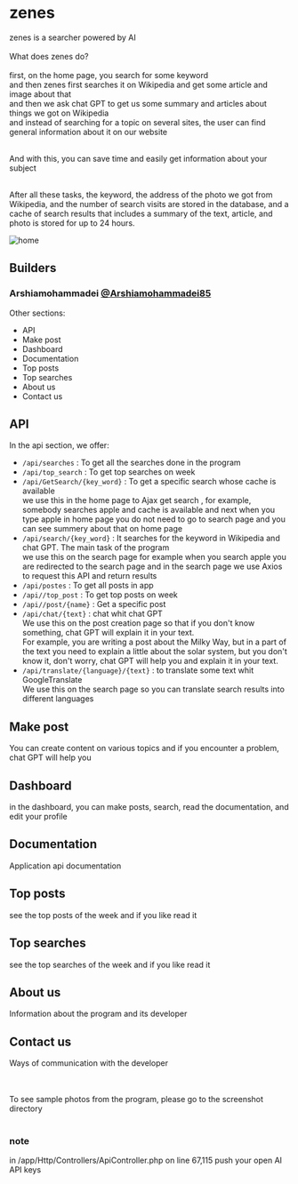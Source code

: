 # zenes
zenes is a searcher powered by AI <br /><br />
What does zenes do? <br /><br />
first, on the home page, you search for some keyword <br />
and then zenes first searches it on Wikipedia and get some article and image about that <br />
and then we ask chat GPT to get us some summary and articles about things we got on Wikipedia <br />
and instead of searching for a topic on several sites, the user can find general information about it on our website<br /><br />

And with this, you can save time and easily get information about your subject <br /><br />

After all these tasks, the keyword, the address of the photo we got from Wikipedia, and the number of search visits are stored in the database, and a cache of search results that includes a summary of the text, article, and photo is stored for up to 24 hours.

![home](https://github.com/ezady/zense/blob/24ebb79d762f258765454302fa105cd0bf1b4f22/screen%20shot/home.png)
## Builders
### Arshiamohammadei [@Arshiamohammadei85][1]
[1]: https://github.com/arshiamohammadei85
Other sections:
* API
* Make post
* Dashboard
* Documentation
* Top posts
* Top searches
* About us
* Contact us

## API ##
In the api section, we offer:
* `/api/searches` : To get all the searches done in the program
* `/api/top_search` : To get top searches on week
* `/api/GetSearch/{key_word}` : To get a specific search whose cache is available <br /> we use this in the home page to Ajax get search , for example, somebody searches apple and cache is available and next when you type apple in home page you do not need to go to search page and you can see summery about that on home page
* `/api/search/{key_word}` : It searches for the keyword in Wikipedia and chat GPT. The main task of the program <br />
we use this on the search page for example when you search apple you are redirected to the search page and in the search page we use Axios to request this API and return results
* `/api/postes` : To get all posts in app
* `/api//top_post` : To get top posts on week
* `/api//post/{name}` : Get a specific post
* `/api/chat/{text}` : chat whit chat GPT <br />
We use this on the post creation page so that if you don't know something, chat GPT will explain it in your text. <br />
For example, you are writing a post about the Milky Way, but in a part of the text you need to explain a little about the solar system, but you don't know it, don't worry, chat GPT will help you and explain it in your text.
* `/api/translate/{language}/{text}` : to translate some text whit GoogleTranslate <br />
We use this on the search page so you can translate search results into different languages

## Make post ##
You can create content on various topics and if you encounter a problem, chat GPT will help you

## Dashboard ## 
in the dashboard, you can make posts, search, read the documentation, and edit your profile

## Documentation ##
Application api documentation

## Top posts ##
see the top posts of the week and if you like read it

## Top searches ##
see the top searches of the week and if you like read it

## About us ##
Information about the program and its developer

## Contact us ##
Ways of communication with the developer


<br /><br />
To see sample photos from the program, please go to the screenshot directory
<br /><br />
### note ###
in /app/Http/Controllers/ApiController.php on line 67,115 push your open AI API keys
